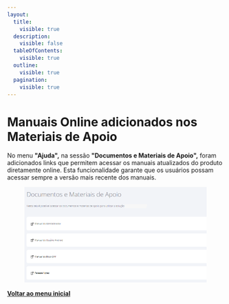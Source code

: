 ```yaml
---
layout:
  title:
    visible: true
  description:
    visible: false
  tableOfContents:
    visible: true
  outline:
    visible: true
  pagination:
    visible: true
---
```


# Manuais Online adicionados nos Materiais de Apoio

No menu **"Ajuda",** na sessão **"Documentos e Materiais de Apoio",** foram adicionados links que permitem acessar os manuais atualizados do produto diretamente online. Esta funcionalidade garante que os usuários possam acessar sempre a versão mais recente dos manuais.

<figure><img src="../../.gitbook/assets/Captura de tela 2024-06-03 175145 (1).png" alt=""><figcaption></figcaption></figure>

[**Voltar ao menu inicial**](./)
